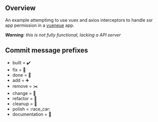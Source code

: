 ## Overview

An example attemptimg to use vuex and axios interceptors to handle ssr app permission in 
a [vueneue](https://github.com/vueneue/vueneue) app.

***Warning**: this is not fully functional, lacking a API server*

## Commit message prefixes

- built = :heavy_check_mark:
- fix = :bug:
- done = :100:
- add = :heavy_plus_sign:
- remove = :scissors:
- change = :nut_and_bolt:
- refactor = :pencil:
- cleanup  = :wrench:
- polish = :race_car:
- documentation = :book:

